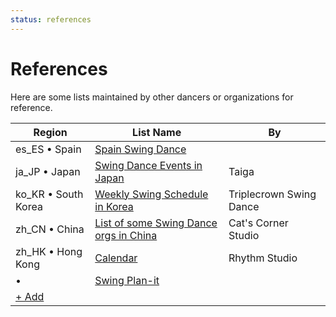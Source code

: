 ```yaml
---
status: references
---
```


# References

Here are some lists maintained by other dancers or organizations for reference.

| Region | List Name | By |
| --- | --- | --- |
| es_ES • Spain | [Spain Swing Dance](https://spainswingdance.com) |  |
| ja_JP • Japan | [Swing Dance Events in Japan](https://sites.google.com/view/swingdanceeventsinjapan/home) | Taiga |
| ko_KR • South Korea | [Weekly Swing Schedule in Korea](https://docs.google.com/spreadsheets/d/1f2y-doDtxlxZwswSB-yWs5n7A01xBccFQLDnFCLnTns) | Triplecrown Swing Dance |
| zh_CN • China | [List of some Swing Dance orgs in China](https://mp.weixin.qq.com/s/UdH0yMKJv0TVOQbIcA2h1A) | Cat's Corner Studio |
| zh_HK • Hong Kong | [Calendar](https://rhythmstudiohk.com/calendar/) | Rhythm Studio |
|  •  | [Swing Plan-it](https://www.swingplanit.com) |  |
| [+ Add](https://github.com/swingdance/references/issues/new)
